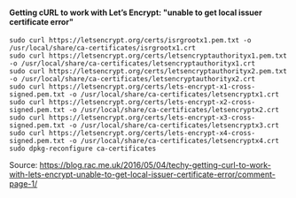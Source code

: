 #### Getting cURL to work with Let’s Encrypt: "unable to get local issuer certificate error"

```
sudo curl https://letsencrypt.org/certs/isrgrootx1.pem.txt -o /usr/local/share/ca-certificates/isrgrootx1.crt
sudo curl https://letsencrypt.org/certs/letsencryptauthorityx1.pem.txt -o /usr/local/share/ca-certificates/letsencryptauthorityx1.crt
sudo curl https://letsencrypt.org/certs/letsencryptauthorityx2.pem.txt -o /usr/local/share/ca-certificates/letsencryptauthorityx2.crt
sudo curl https://letsencrypt.org/certs/lets-encrypt-x1-cross-signed.pem.txt -o /usr/local/share/ca-certificates/letsencryptx1.crt
sudo curl https://letsencrypt.org/certs/lets-encrypt-x2-cross-signed.pem.txt -o /usr/local/share/ca-certificates/letsencryptx2.crt
sudo curl https://letsencrypt.org/certs/lets-encrypt-x3-cross-signed.pem.txt -o /usr/local/share/ca-certificates/letsencryptx3.crt
sudo curl https://letsencrypt.org/certs/lets-encrypt-x4-cross-signed.pem.txt -o /usr/local/share/ca-certificates/letsencryptx4.crt
sudo dpkg-reconfigure ca-certificates
```

Source: https://blog.rac.me.uk/2016/05/04/techy-getting-curl-to-work-with-lets-encrypt-unable-to-get-local-issuer-certificate-error/comment-page-1/
